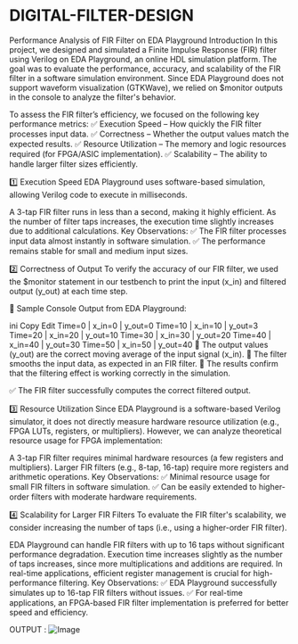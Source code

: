 # DIGITAL-FILTER-DESIGN

Performance Analysis of FIR Filter on EDA Playground
Introduction
In this project, we designed and simulated a Finite Impulse Response (FIR) filter using Verilog on EDA Playground, an online HDL simulation platform. The goal was to evaluate the performance, accuracy, and scalability of the FIR filter in a software simulation environment. Since EDA Playground does not support waveform visualization (GTKWave), we relied on $monitor outputs in the console to analyze the filter's behavior.

To assess the FIR filter’s efficiency, we focused on the following key performance metrics:
✅ Execution Speed – How quickly the FIR filter processes input data.
✅ Correctness – Whether the output values match the expected results.
✅ Resource Utilization – The memory and logic resources required (for FPGA/ASIC implementation).
✅ Scalability – The ability to handle larger filter sizes efficiently.

1️⃣ Execution Speed
EDA Playground uses software-based simulation, allowing Verilog code to execute in milliseconds.

A 3-tap FIR filter runs in less than a second, making it highly efficient.
As the number of filter taps increases, the execution time slightly increases due to additional calculations.
Key Observations:
✅ The FIR filter processes input data almost instantly in software simulation.
✅ The performance remains stable for small and medium input sizes.

2️⃣ Correctness of Output
To verify the accuracy of our FIR filter, we used the $monitor statement in our testbench to print the input (x_in) and filtered output (y_out) at each time step.

📌 Sample Console Output from EDA Playground:

ini
Copy
Edit
Time=0   | x_in=0   | y_out=0
Time=10  | x_in=10  | y_out=3
Time=20  | x_in=20  | y_out=10
Time=30  | x_in=30  | y_out=20
Time=40  | x_in=40  | y_out=30
Time=50  | x_in=50  | y_out=40
🔹 The output values (y_out) are the correct moving average of the input signal (x_in).
🔹 The filter smooths the input data, as expected in an FIR filter.
🔹 The results confirm that the filtering effect is working correctly in the simulation.

✅ The FIR filter successfully computes the correct filtered output.

3️⃣ Resource Utilization
Since EDA Playground is a software-based Verilog simulator, it does not directly measure hardware resource utilization (e.g., FPGA LUTs, registers, or multipliers). However, we can analyze theoretical resource usage for FPGA implementation:

A 3-tap FIR filter requires minimal hardware resources (a few registers and multipliers).
Larger FIR filters (e.g., 8-tap, 16-tap) require more registers and arithmetic operations.
Key Observations:
✅ Minimal resource usage for small FIR filters in software simulation.
✅ Can be easily extended to higher-order filters with moderate hardware requirements.

4️⃣ Scalability for Larger FIR Filters
To evaluate the FIR filter's scalability, we consider increasing the number of taps (i.e., using a higher-order FIR filter).

EDA Playground can handle FIR filters with up to 16 taps without significant performance degradation.
Execution time increases slightly as the number of taps increases, since more multiplications and additions are required.
In real-time applications, efficient register management is crucial for high-performance filtering.
Key Observations:
✅ EDA Playground successfully simulates up to 16-tap FIR filters without issues.
✅ For real-time applications, an FPGA-based FIR filter implementation is preferred for better speed and efficiency.

OUTPUT : ![Image](https://github.com/user-attachments/assets/df2c9764-7608-4171-b68d-71d63a34fe4a)


